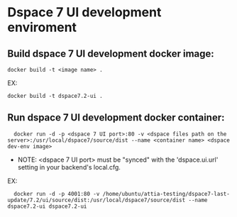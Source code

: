 # Dspace 7 UI development enviroment

## Build dspace 7 UI development docker image:

```
docker build -t <image name> .
```

EX:

```
docker build -t dspace7.2-ui .
```

## Run dspace 7 UI development docker container:

```
  docker run -d -p <dspace 7 UI port>:80 -v <dspace files path on the server>:/usr/local/dspace7/source/dist --name <container name> <dspace dev-env image>
```

- NOTE: <dspace 7 UI port> must be "synced" with the 'dspace.ui.url' setting in your backend's local.cfg.

EX:

```
  docker run -d -p 4001:80 -v /home/ubuntu/attia-testing/dspace7-last-update/7.2/ui/source/dist:/usr/local/dspace7/source/dist --name dspace7.2-ui dspace7.2-ui
```
